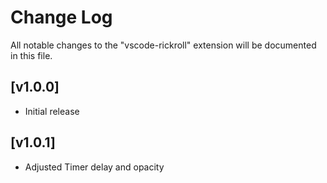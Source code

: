 # Change Log

All notable changes to the "vscode-rickroll" extension will be documented in this file.


## [v1.0.0]

- Initial release

## [v1.0.1]

- Adjusted Timer delay and opacity